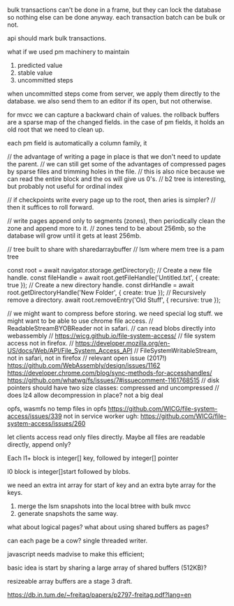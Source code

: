 #

bulk transactions can't be done in a frame, but they can lock the database so nothing else can be done anyway. each transaction batch can be bulk or not.

api should mark bulk transactions.


what if we used pm machinery to maintain 
1. predicted value
2. stable value
3. uncommitted steps

when uncommitted steps come from server, we apply them directly to the database.
we also send them to an editor if its open, but not otherwise.

for mvcc we can capture a backward chain of values. the rollback buffers are a sparse map of the changed fields. in the case of pm fields, it holds an old root that we need to clean up.

each pm field is automatically a column family, it 


// the advantage of writing a page in place is that we don't need to update the parent.
// we can still get some of the advantages of compressed pages by sparse files and trimming holes in the file.
// this is also nice because we can read the entire block and the os will give us 0's.
// b2 tree is interesting, but probably not useful for ordinal index

// if checkpoints write every page up to the root, then aries is simpler?
// then it suffices to roll forward.

// write pages append only to segments (zones), then periodically clean the zone and append more to it.
// zones tend to be about 256mb, so the database will grow until it gets at least 256mb.

// tree built to share with sharedarraybuffer
// lsm where mem tree is a pam tree

const root = await navigator.storage.getDirectory();
// Create a new file handle.
const fileHandle = await root.getFileHandle('Untitled.txt', { create: true });
// Create a new directory handle.
const dirHandle = await root.getDirectoryHandle('New Folder', { create: true });
// Recursively remove a directory.
await root.removeEntry('Old Stuff', { recursive: true });

// we might want to compress before storing. we need special log stuff. we might want to be able to use chrome file access.
// ReadableStreamBYOBReader not in safari.
// can read blobs directly into webassembly
// <https://wicg.github.io/file-system-access/>
// file system access not in firefox.
// <https://developer.mozilla.org/en-US/docs/Web/API/File_System_Access_API>
// FileSystemWritableStream, not in safari, not in firefox
// relevant open issue (2017!) <https://github.com/WebAssembly/design/issues/1162>
<https://developer.chrome.com/blog/sync-methods-for-accesshandles/>
<https://github.com/whatwg/fs/issues/7#issuecomment-1161768515>
// disk pointers should have two size classes: compressed and uncompressed
// does lz4 allow decompression in place? not a big deal

opfs, wasmfs
no temp files in opfs <https://github.com/WICG/file-system-access/issues/339>
not in service worker
ugh: <https://github.com/WICG/file-system-access/issues/260>

let clients access read only files directly. Maybe all files are readable directly, append only?

Each l1+ block is integer[] key, followed by integer[] pointer

l0 block is integer[]start followed by blobs.

we need an extra int array for start of key
and an extra byte array for the keys.

1. merge the lsm snapshots into the local btree with bulk mvcc
2. generate snapshots the same way.

what about logical pages? what about using shared buffers as pages?

can each page be a cow? single threaded writer.

javascript needs madvise to make this efficient;

basic idea is start by sharing a large array of shared buffers (512KB)?

resizeable array buffers are a stage 3 draft.

<https://db.in.tum.de/~freitag/papers/p2797-freitag.pdf?lang=en>
